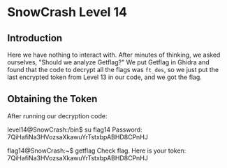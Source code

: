# SnowCrash Level 14

## Introduction
Here we have nothing to interact with. After minutes of thinking, we asked ourselves, "Should we analyze Getflag?" We put Getflag in Ghidra and found that the code to decrypt all the flags was `ft_des`, so we just put the last encrypted token from Level 13 in our code, and we got the flag.

## Obtaining the Token
After running our decryption code:

level14@SnowCrash:/bin$ su flag14
Password: 7QiHafiNa3HVozsaXkawuYrTstxbpABHD8CPnHJ

flag14@SnowCrash:~$ getflag
Check flag. Here is your token: 7QiHafiNa3HVozsaXkawuYrTstxbpABHD8CPnHJ

